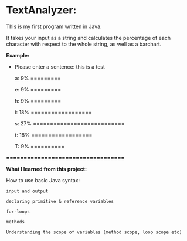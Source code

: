 # TextAnalyzer:

This is my first program written in Java.

It takes your input as a string and calculates the percentage
of each character with respect to the whole string, as well as a barchart.

**Example:**

- Please enter a sentence: this is a test
  
  a: 9%  =========

  e: 9%  =========

  h: 9%  =========

  i: 18% ==================

  s: 27% ===========================

  t: 18% ==================

  T: 9% ==========

**==================================**

**What I learned from this project:**

How to use basic Java syntax:
    
    input and output

    declaring primitive & reference variables
    
    for-loops

    methods

    Understanding the scope of variables (method scope, loop scope etc)
